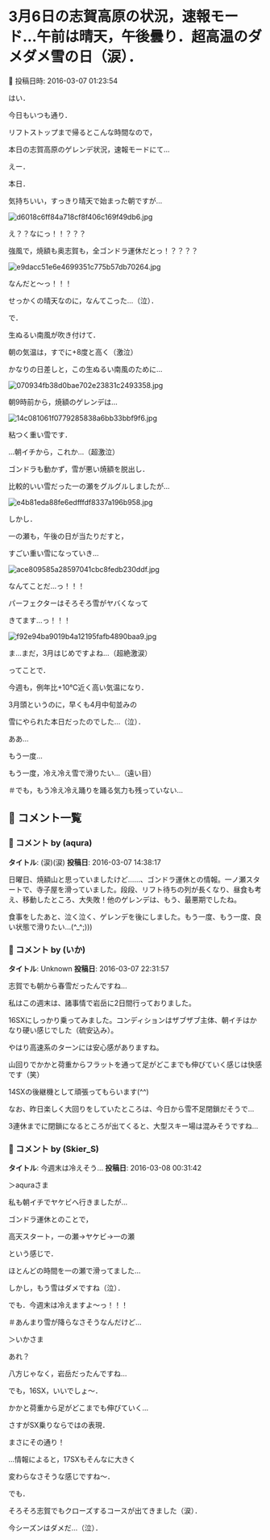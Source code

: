 # 3月6日の志賀高原の状況，速報モード…午前は晴天，午後曇り．超高温のダメダメ雪の日（涙）．

📅 投稿日時: 2016-03-07 01:23:54

はい．


今日もいつも通り．


リフトストップまで帰るとこんな時間なので，


本日の志賀高原のゲレンデ状況，速報モードにて…





えー．


本日．


気持ちいい，すっきり晴天で始まった朝ですが…




![d6018c6ff84a718cf8f406c169f49db6.jpg](images/d6018c6ff84a718cf8f406c169f49db6.jpg)







え？？なにっ！！？？？


強風で，焼額も奥志賀も，全ゴンドラ運休だとっ！？？？？




![e9dacc51e6e4699351c775b57db70264.jpg](images/e9dacc51e6e4699351c775b57db70264.jpg)




なんだと～っ！！！


せっかくの晴天なのに，なんてこった…（泣）．





で．


生ぬるい南風が吹き付けて．


朝の気温は，すでに+8度と高く（激泣）


かなりの日差しと，この生ぬるい南風のために…




![070934fb38d0bae702e23831c2493358.jpg](images/070934fb38d0bae702e23831c2493358.jpg)




朝9時前から，焼額のゲレンデは…




![14c081061f0779285838a6bb33bbf9f6.jpg](images/14c081061f0779285838a6bb33bbf9f6.jpg)




粘つく重い雪です．


…朝イチから，これか…（超激泣）





ゴンドラも動かず，雪が悪い焼額を脱出し．


比較的いい雪だった一の瀬をグルグルしましたが…




![e4b81eda88fe6edfffdf8337a196b958.jpg](images/e4b81eda88fe6edfffdf8337a196b958.jpg)







しかし．


一の瀬も，午後の日が当たりだすと，


すごい重い雪になっていき…




![ace809585a28597041cbc8fedb230ddf.jpg](images/ace809585a28597041cbc8fedb230ddf.jpg)




なんてことだ…っ！！！


パーフェクターはそろそろ雪がヤバくなって


きてます…っ！！！




![f92e94ba9019b4a12195fafb4890baa9.jpg](images/f92e94ba9019b4a12195fafb4890baa9.jpg)




ま…まだ，3月はじめですよね…（超絶激涙）





ってことで．


今週も，例年比+10℃近く高い気温になり．


3月頭というのに，早くも4月中旬並みの


雪にやられた本日だったのでした…（泣）．





ああ…


もう一度…


もう一度，冷え冷え雪で滑りたい…（遠い目）


＃でも，もう冷え冷え踊りを踊る気力も残っていない…

## 💬 コメント一覧

### 💬 コメント by (aqura)
**タイトル**: (涙)(涙)
**投稿日**: 2016-03-07 14:38:17

日曜日、焼額山と思っていましたけど……、ゴンドラ運休との情報。一ノ瀬スタートで、寺子屋を滑っていました。段段、リフト待ちの列が長くなり、昼食も考え、移動したところ、大失敗！他のゲレンデは、もう、最悪期でしたね。

食事をしたあと、泣く泣く、ゲレンデを後にしました。もう一度、もう一度、良い状態で滑りたい…(^_^;)))

### 💬 コメント by (いか)
**タイトル**: Unknown
**投稿日**: 2016-03-07 22:31:57

志賀でも朝から春雪だったんですね…



私はこの週末は、諸事情で岩岳に2日間行っておりました。

16SXにしっかり乗ってみました。コンディションはザブザブ主体、朝イチはかなり硬い感じでした（硫安込み）。



やはり高速系のターンには安心感がありますね。

山回りでかかと荷重からフラットを通って足がどこまでも伸びていく感じは快感です（笑）

14SXの後継機として頑張ってもらいます(^^)



なお、昨日楽しく大回りをしていたところは、今日から雪不足閉鎖だそうで…

3連休までに閉鎖になるところが出てくると、大型スキー場は混みそうですね…

### 💬 コメント by (Skier_S)
**タイトル**: 今週末は冷えそう…
**投稿日**: 2016-03-08 00:31:42

＞aquraさま

私も朝イチでヤケビへ行きましたが…

ゴンドラ運休とのことで，

高天スタート，一の瀬→ヤケビ→一の瀬

という感じで．

ほとんどの時間を一の瀬で滑ってました…

しかし，もう雪はダメですね（泣）．



でも．今週末は冷えますよ～っ！！！

＃あんまり雪が降らなさそうなんだけど…



＞いかさま

あれ？

八方じゃなく，岩岳だったんですね…

でも，16SX，いいでしょ～．

かかと荷重から足がどこまでも伸びていく…

さすがSX乗りならではの表現．

まさにその通り！

…情報によると，17SXもそんなに大きく

変わらなさそうな感じですね～．



でも．

そろそろ志賀でもクローズするコースが出てきました（涙）．

今シーズンはダメだ…（泣）．

